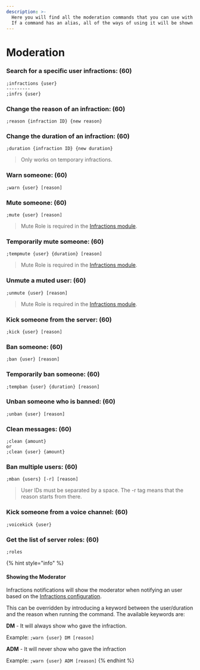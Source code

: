 ```yaml
---
description: >-
  Here you will find all the moderation commands that you can use with TutoPro.
  If a command has an alias, all of the ways of using it will be shown.
---
```


# Moderation

### Search for a specific user infractions: \(60\)

```text
;infractions {user}
---------
;infrs {user}
```

### Change the reason of an infraction: \(60\)

```text
;reason {infraction ID} {new reason}
```

### Change the duration of an infraction: \(60\)

```text
;duration {infraction ID} {new duration}
```

> Only works on temporary infractions.

### Warn someone: \(60\)

```text
;warn {user} [reason]
```

### Mute someone: \(60\)

```text
;mute {user} [reason]
```

> Mute Role is required in the [Infractions module](../configuration/modules/infractions.md).

### Temporarily mute someone: \(60\)

```text
;tempmute {user} {duration} [reason]
```

> Mute Role is required in the [Infractions module](../configuration/modules/infractions.md).

### Unmute a muted user: \(60\)

```text
;unmute {user} [reason]
```

> Mute Role is required in the [Infractions module](../configuration/modules/infractions.md).

### Kick someone from the server: \(60\)

```text
;kick {user} [reason]
```

### Ban someone: \(60\)

```text
;ban {user} [reason]
```

### Temporarily ban someone: \(60\)

```text
;tempban {user} {duration} [reason]
```

### Unban someone who is banned: \(60\)

```text
;unban {user} [reason]
```

### Clean messages: \(60\)

```text
;clean {amount}
or
;clean {user} {amount}
```

### Ban multiple users: \(60\)

```text
;mban {users} [-r] [reason]
```

> User IDs must be separated by a space. The -r tag means that the reason starts from there.

### Kick someone from a voice channel: \(60\)

```text
;voicekick {user}
```

### Get the list of server roles: \(60\)

```text
;roles
```

{% hint style="info" %}
#### Showing the Moderator

Infractions notifications will show the moderator when notifying an user based on the [Infractions configuration](../configuration/modules/infractions.md).

This can be overridden by introducing a keyword between the user/duration and the reason when running the command. The available keywords are:

**DM** - It will always show who gave the infraction.

Example: `;warn {user} DM [reason]`

**ADM** - It will never show who gave the infraction

Example: `;warn {user} ADM [reason]`
{% endhint %}

